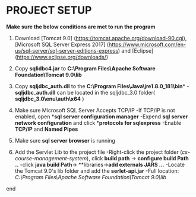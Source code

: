 # **PROJECT SETUP**  <br/>
**Make sure the below conditions are met to run the program** <br/>
1. Download [Tomcat 9.0] (https://tomcat.apache.org/download-90.cgi), [Microsoft SQL Server Express 2017] (https://www.microsoft.com/en-us/sql-server/sql-server-editions-express)
	and [Eclipse] (https://www.eclipse.org/downloads/)
	
2. Copy **sqlidbc4.jar** to **C:\Program Files\Apache Software Foundation\Tomcat 9.0\lib**

3. Copy **sqljdbc_auth.dll** to the **C:\Program Files\Java\jre1.8.0_181\bin***
	-**sqljdbc_auth.dll** can be located in the sqljdbc_3.0 folder( **sqljdbc_3.0\enu\auth\x64** )
	
4. Make sure Microsoft SQL Server Accepts TCP/IP
	-If TCP/IP is not enabled, open ***sql server configuration manager**
	-Expend **sql server network configuration** and click ***protocols for sqlexpress**
	-Enable **TCP/IP** and **Named Pipes**
	
5. Make sure **sql server browser** is running

6. Add the Servlet Lib to the project file
	-Right-click the project folder (*cs-course-management-system*), click **build path** -> **configure build Path ..**
	-click **java build Path**-> **libraries->**add externals JARS ...**
	-Locate the Tomcat 9.0's lib folder and add the **serlet-api.jar**
		-Full location: *C:\Program Files\Apache Software Foundation\Tomcat 9.0\lib*
		
end

